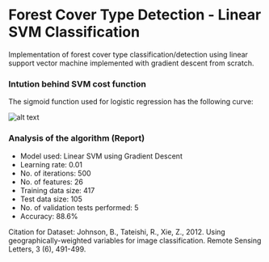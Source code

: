 # Forest Cover Type Detection - Linear SVM Classification
Implementation of forest cover type classification/detection using linear support vector machine implemented with gradient descent from scratch.

### Intution behind SVM cost function

The sigmoid function used for logistic regression has the following curve:

![alt text](https://abhinavthukral97.github.io/LinearSVMClassification/img/sigmoid.jpg "Sigmoid Function")



### Analysis of the algorithm (Report)

* Model used:  Linear SVM using Gradient Descent
* Learning rate: 0.01
* No. of iterations: 500
* No. of features: 26
* Training data size: 417
* Test data size: 105
* No. of validation tests performed: 5
* Accuracy: 88.6%

Citation for Dataset: Johnson, B., Tateishi, R., Xie, Z., 2012. Using geographically-weighted variables for image classification. Remote Sensing Letters, 3 (6), 491-499.
